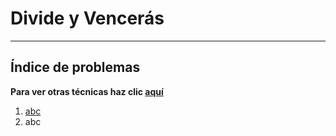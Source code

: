 # Divide y Vencerás

***

##  Índice de problemas

**Para ver otras técnicas haz clic [aquí](../README.md)**

1. [abc](../README.md)
2. abc
